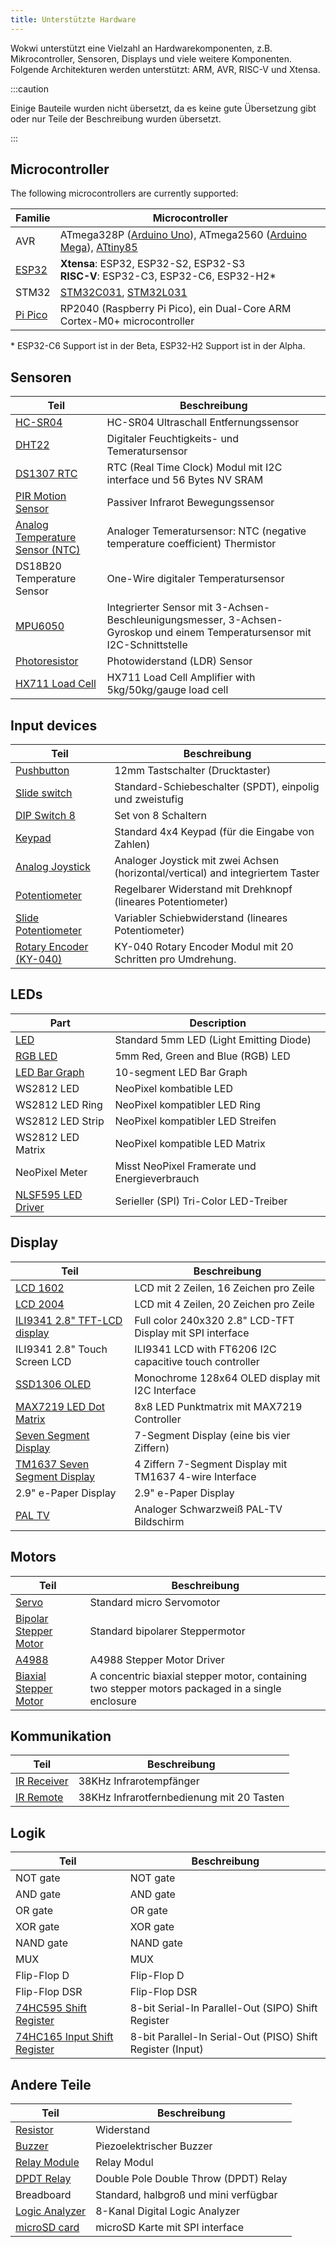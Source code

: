 ```yaml
---
title: Unterstützte Hardware
---
```


Wokwi unterstützt eine Vielzahl an Hardwarekomponenten, z.B. Mikrocontroller, Sensoren, Displays und viele weitere Komponenten. Folgende Architekturen werden unterstützt: ARM, AVR, RISC-V und Xtensa.

:::caution

Einige Bauteile wurden nicht übersetzt, da es keine gute Übersetzung gibt oder nur Teile der Beschreibung wurden übersetzt.

:::

## Microcontroller

The following microcontrollers are currently supported:

| Familie                           | Microcontroller                                                                                                                                       |
| --------------------------------- | ----------------------------------------------------------------------------------------------------------------------------------------------------- |
| AVR                               | ATmega328P ([Arduino Uno](../parts/wokwi-arduino-uno)), ATmega2560 ([Arduino Mega](../parts/wokwi-arduino-mega)), [ATtiny85](../parts/wokwi-attiny85) |
| [ESP32](../guides/esp32)          | **Xtensa**: ESP32, ESP32-S2, ESP32-S3<br /> **RISC-V**: ESP32-C3, ESP32-C6, ESP32-H2\*<br/>                                                           |
| STM32                             | [STM32C031](../parts/board-st-nucleo-c031c6), [STM32L031](../parts/board-st-nucleo-l031k6)                                                            |
| [Pi Pico](../parts/wokwi-pi-pico) | RP2040 (Raspberry Pi Pico), ein Dual-Core ARM Cortex-M0+ microcontroller                                                                               |

\* ESP32-C6 Support ist in der Beta, ESP32-H2 Support ist in der Alpha.

## Sensoren

| Teil                                                                     | Beschreibung                                                                                               |
| ------------------------------------------------------------------------ | --------------------------------------------------------------------------------------------------------- |
| [HC-SR04](../parts/wokwi-hc-sr04)                                        | HC-SR04 Ultraschall Entfernungssensor |
| [DHT22](../parts/wokwi-dht22)                                            | Digitaler Feuchtigkeits- und Temeratursensor |
| [DS1307 RTC](../parts/wokwi-ds1307)                                      | RTC (Real Time Clock) Modul mit I2C interface und 56 Bytes NV SRAM |
| [PIR Motion Sensor](../parts/wokwi-pir-motion-sensor)                    | Passiver Infrarot Bewegungssensor                                                                         |
| [Analog Temperature Sensor (NTC)](../parts/wokwi-ntc-temperature-sensor) | Analoger Temeratursensor: NTC (negative temperature coefficient) Thermistor                               |
| DS18B20 Temperature Sensor                                               | One-Wire digitaler Temperatursensor                                                                       |
| [MPU6050](../parts/wokwi-mpu6050)                                        | Integrierter Sensor mit 3-Achsen-Beschleunigungsmesser, 3-Achsen-Gyroskop und einem Temperatursensor mit I2C-Schnittstelle |
| [Photoresistor](../parts/wokwi-photoresistor-sensor)                     | Photowiderstand (LDR) Sensor                                                                              |
| [HX711 Load Cell](../parts/wokwi-hx711)                                  | HX711 Load Cell Amplifier with 5kg/50kg/gauge load cell                                                   |

## Input devices

| Teil                                                      | Beschreibung                                                                      |
| --------------------------------------------------------- | --------------------------------------------------------------------------------- |
| [Pushbutton](../parts/wokwi-pushbutton)                   | 12mm Tastschalter (Drucktaster)                                                   |
| [Slide switch](../parts/wokwi-slide-switch)               | Standard-Schiebeschalter (SPDT), einpolig und zweistufig                          |
| [DIP Switch 8](../parts/wokwi-dip-switch-8)               | Set von 8 Schaltern                                                               |
| [Keypad](../parts/wokwi-membrane-keypad)                  | Standard 4x4 Keypad (für die Eingabe von Zahlen)                                  |
| [Analog Joystick](../parts/wokwi-analog-joystick)         | Analoger Joystick mit zwei Achsen (horizontal/vertical) and integriertem Taster   |
| [Potentiometer](../parts/wokwi-potentiometer)             | Regelbarer Widerstand mit Drehknopf (lineares Potentiometer)                      |
| [Slide Potentiometer](../parts/wokwi-slide-potentiometer) | Variabler Schiebwiderstand (lineares Potentiometer)                               |
| [Rotary Encoder (KY-040)](../parts/wokwi-ky-040)          | KY-040 Rotary Encoder Modul mit 20 Schritten pro Umdrehung.                       |

## LEDs

| Part                                          | Description                                        |
| --------------------------------------------- | -------------------------------------------------- |
| [LED](../parts/wokwi-led)                     | Standard 5mm LED (Light Emitting Diode)            |
| [RGB LED](../parts/wokwi-rgb-led)             | 5mm Red, Green and Blue (RGB) LED                  |
| [LED Bar Graph](../parts/wokwi-led-bar-graph) | 10-segment LED Bar Graph                           |
| WS2812 LED                                    | NeoPixel kombatible LED                            |
| WS2812 LED Ring                               | NeoPixel kompatibler LED Ring                      |
| WS2812 LED Strip                              | NeoPixel kompatibler LED Streifen                  |
| WS2812 LED Matrix                             | NeoPixel kompatible LED Matrix                     |
| NeoPixel Meter                                | Misst NeoPixel Framerate und Energieverbrauch      |
| [NLSF595 LED Driver](../parts/wokwi-nlsf595)  | Serieller (SPI) Tri-Color LED-Treiber              |

## Display

| Teil                                                           | Beschreibung                                               |
| -------------------------------------------------------------- | ---------------------------------------------------------- |
| [LCD 1602](../parts/wokwi-lcd1602)                             | LCD mit 2 Zeilen, 16 Zeichen pro Zeile                     |
| [LCD 2004](../parts/wokwi-lcd2004)                             | LCD mit 4 Zeilen, 20 Zeichen pro Zeile                     |
| [ILI9341 2.8" TFT-LCD display](../parts/wokwi-ili9341)         | Full color 240x320 2.8" LCD-TFT Display mit SPI interface  |
| ILI9341 2.8" Touch Screen LCD                                  | ILI9341 LCD with FT6206 I2C capacitive touch controller    |
| [SSD1306 OLED](../parts/board-ssd1306)                         | Monochrome 128x64 OLED display mit I2C Interface           |
| [MAX7219 LED Dot Matrix](../parts/wokwi-max7219-matrix)        | 8x8 LED Punktmatrix mit MAX7219 Controller                 |
| [Seven Segment Display](../parts/wokwi-7segment)               | 7-Segment Display (eine bis vier Ziffern)                  |
| [TM1637 Seven Segment Display](../parts/wokwi-tm1637-7segment) | 4 Ziffern 7-Segment Display mit TM1637 4-wire Interface    |
| 2.9" e-Paper Display                                           | 2.9" e-Paper Display                                       |
| [PAL TV](../parts/wokwi-tv)                                    | Analoger Schwarzweiß PAL-TV Bildschirm                     |

## Motors

| Teil                                                    | Beschreibung                                                                                     |
| ------------------------------------------------------- | ------------------------------------------------------------------------------------------------ |
| [Servo](../parts/wokwi-servo)                           | Standard micro Servomotor                                                                        |
| [Bipolar Stepper Motor](../parts/wokwi-stepper-motor)   | Standard bipolarer Steppermotor                                                                  |
| [A4988](../parts/wokwi-a4988)                           | A4988 Stepper Motor Driver                                                                       |
| [Biaxial Stepper Motor](../parts/wokwi-biaxial-stepper) | A concentric biaxial stepper motor, containing two stepper motors packaged in a single enclosure |

## Kommunikation

| Teil                                      | Beschreibung                                |
| ----------------------------------------- | ------------------------------------------- |
| [IR Receiver](../parts/wokwi-ir-receiver) | 38KHz Infrarotempfänger                     |
| [IR Remote](../parts/wokwi-ir-remote)     | 38KHz Infrarotfernbedienung mit 20 Tasten   |

## Logik

| Teil                                                   | Beschreibung                                               |
| ------------------------------------------------------ | ---------------------------------------------------------- |
| NOT gate                                               | NOT gate                                                   |
| AND gate                                               | AND gate                                                   |
| OR gate                                                | OR gate                                                    |
| XOR gate                                               | XOR gate                                                   |
| NAND gate                                              | NAND gate                                                  |
| MUX                                                    | MUX                                                        |
| Flip-Flop D                                            | Flip-Flop D                                                |
| Flip-Flop DSR                                          | Flip-Flop DSR                                              |
| [74HC595 Shift Register](../parts/wokwi-74hc595)       | 8-bit Serial-In Parallel-Out (SIPO) Shift Register         |
| [74HC165 Input Shift Register](../parts/wokwi-74hc165) | 8-bit Parallel-In Serial-Out (PISO) Shift Register (Input) |

## Andere Teile

| Teil                                            | Beschreibung                            |
| ----------------------------------------------- | --------------------------------------- |
| [Resistor](../parts/wokwi-resistor)             | Widerstand                              |
| [Buzzer](../parts/wokwi-buzzer)                 | Piezoelektrischer Buzzer                |
| [Relay Module](../parts/wokwi-relay-module)     | Relay Modul                             |
| [DPDT Relay](../parts/wokwi-ks2e-m-dc5)         | Double Pole Double Throw (DPDT) Relay   |
| Breadboard                                      | Standard, halbgroß und mini verfügbar   |
| [Logic Analyzer](../parts/wokwi-logic-analyzer) | 8-Kanal Digital Logic Analyzer          |
| [microSD card](../parts/wokwi-microsd-card)     | microSD Karte mit SPI interface         |
